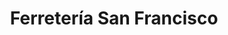 ---
title: "Ferretería San Francisco"
url: /san-francisco-de-saco/ferreteria-san-francisco/
shop: hardware
---